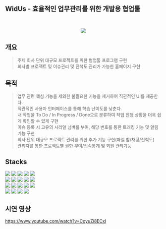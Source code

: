 ## WidUs - 효율적인 업무관리를 위한 개발용 협업툴
<br>
<p align="center"><img src="https://github.com/pmk1111/Widus_JHTA-Final-Project/assets/138411170/3267ab27-c2e6-4db8-b9ca-9e1d93a4939b"></p>

## 개요
> 주제 회사 단위 대규모 프로젝트를 위한 협업툴 프로그램 구현  
> 회사별 프로젝트 및 이슈관리 및 진척도 관리가 가능한 홈페이지 구현

## 목적
> 업무 관련 핵심 기능을 제외한 불필요한 기능을 제거하여 직관적인 UI를 제공한다.  
> 직관적인 사용자 인터페이스를 통해 학습 난이도를 낮춘다.  
> 내 작업을 To Do / In Progress / Done으로 분류하여 작업 진행 상황을 더욱 쉽게 확인할 수 있게 구현  
> 이슈 등록 시 고유의 시리얼 넘버를 부여, 해당 번호를 통한 트래킹 기능 및 알림 기능 구현  
> 회사 단위 대규모 프로젝트 관리를 위한 추가 기능 구현(파일 함/채팅/진척도)  
> 관리자를 통한 프로젝트별 권한 부여/접속통계 및 회원 관리기능  

## Stacks
<img src="https://img.shields.io/badge/java-007396?style=for-the-badge&logo=java&logoColor=white">  <img src="https://img.shields.io/badge/spring-6DB33F?style=for-the-badge&logo=spring&logoColor=white"> <img src="https://img.shields.io/badge/springboot-6DB33F?style=for-the-badge&logo=springboot&logoColor=white"> <img src="https://img.shields.io/badge/springsecurity-6DB33F?style=for-the-badge&logo=springsecurity&logoColor=white"> <img src="https://img.shields.io/badge/oracle-F80000?style=for-the-badge&logo=oracle&logoColor=white">  
<img src="https://img.shields.io/badge/html5-E34F26?style=for-the-badge&logo=html5&logoColor=white"> <img src="https://img.shields.io/badge/css-1572B6?style=for-the-badge&logo=css3&logoColor=white"> <img src="https://img.shields.io/badge/javascript-F7DF1E?style=for-the-badge&logo=javascript&logoColor=black"> <img src="https://img.shields.io/badge/jquery-0769AD?style=for-the-badge&logo=jquery&logoColor=white"> <img src="https://img.shields.io/badge/bootstrap-7952B3?style=for-the-badge&logo=bootstrap&logoColor=white">  
<img src="https://img.shields.io/badge/socket.io-010101?style=for-the-badge&logo=socket.io&logoColor=white"> <img src="https://img.shields.io/badge/apachemaven-C71A36?style=for-the-badge&logo=apachemaven&logoColor=white"> <img src="https://img.shields.io/badge/apachetomcat-F8DC75?style=for-the-badge&logo=apachetomcat&logoColor=white"> <img src="https://img.shields.io/badge/amazonaws-232F3E?style=for-the-badge&logo=amazonaws&logoColor=white"> <img src="https://img.shields.io/badge/docker-2496ED?style=for-the-badge&logo=docker&logoColor=white">  
<img src="https://img.shields.io/badge/github-181717?style=for-the-badge&logo=github&logoColor=white"> <img src="https://img.shields.io/badge/visualstudiocode-007ACC?style=for-the-badge&logo=visualstudiocode&logoColor=white"> <img src="https://img.shields.io/badge/fullcalendar-4285F4?style=for-the-badge&logo=googlecalendar&logoColor=white"> <img src="https://img.shields.io/badge/sqldeveloper-C925D1?style=for-the-badge&logo=amazondocumentdb&logoColor=white">

## 시연 영상
https://www.youtube.com/watch?v=CoyuZi8ECxI
